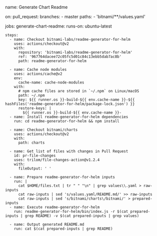 name: Generate Chart Readme

on:
  pull_request:
    branches:
      - master
    paths:
      - 'bitnami/**/values.yaml'

jobs:
  generate-chart-readme:
    runs-on: ubuntu-latest

    steps:
      - name: Checkout bitnami-labs/readme-generator-for-helm
        uses: actions/checkout@v2
        with:
          repository: 'bitnami-labs/readme-generator-for-helm'
          ref: '967764dacee72c05fc5d01c84c13ebb5dab7ac8b'
          path: readme-generator-for-helm

      - name: Cache node modules
        uses: actions/cache@v2
        env:
          cache-name: cache-node-modules
        with:
          # npm cache files are stored in `~/.npm` on Linux/macOS
          path: ~/.npm
          key: ${{ runner.os }}-build-${{ env.cache-name }}-${{ hashFiles('readme-generator-for-helm/package-lock.json') }}
          restore-keys: |
            ${{ runner.os }}-build-${{ env.cache-name }}-
      - name: Install readme-generator-for-helm dependencies
        run: cd readme-generator-for-helm && npm install

      - name: Checkout bitnami/charts
        uses: actions/checkout@v2
        with:
          path: charts

      - name: Get list of files with changes in Pull Request
        id: pr-file-changes
        uses: trilom/file-changes-action@v1.2.4
        with:
          fileOutput: ' '

      - name: Prepare readme-generator-for-helm inputs
        run: |
          cat $HOME/files.txt | tr " " "\n" | grep values\\.yaml > raw-inputs
          cat raw-inputs | sed 's/values.yaml/README.md/' >> raw-inputs
          cat raw-inputs | sed 's/bitnami/charts\/bitnami/' > prepared-inputs
      - name: Execute readme-generator-for-helm
        run: readme-generator-for-helm/bin/index.js -r $(cat prepared-inputs | grep README) -v $(cat prepared-inputs | grep values)

      - name: Output generated README.md
        run: cat $(cat prepared-inputs | grep README)

